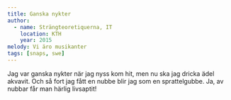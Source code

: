 ```yaml
---
title: Ganska nykter
author:
  - name: Strängteoretiquerna, IT
    location: KTH
    year: 2015
melody: Vi äro musikanter
tags: [snaps, swe]
---
```


Jag var ganska nykter när jag nyss kom hit,
men nu ska jag dricka ädel akvavit.
Och så fort jag fått en nubbe
blir jag som en sprattelgubbe.
Ja, av nubbar får man härlig livsaptit!
